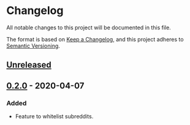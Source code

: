 # Changelog

All notable changes to this project will be documented in this file.

The format is based on
[Keep a Changelog](https://keepachangelog.com/en/1.0.0/),
and this project adheres to
[Semantic Versioning](https://semver.org/spec/v2.0.0.html).

## [Unreleased]

## [0.2.0] - 2020-04-07

### Added

- Feature to whitelist subreddits.

[Unreleased]: https://github.com/yagehu/regreddit/compare/v0.2.0...HEAD
[0.2.0]: https://github.com/yagehu/regreddit/releases/tag/v0.2.0


